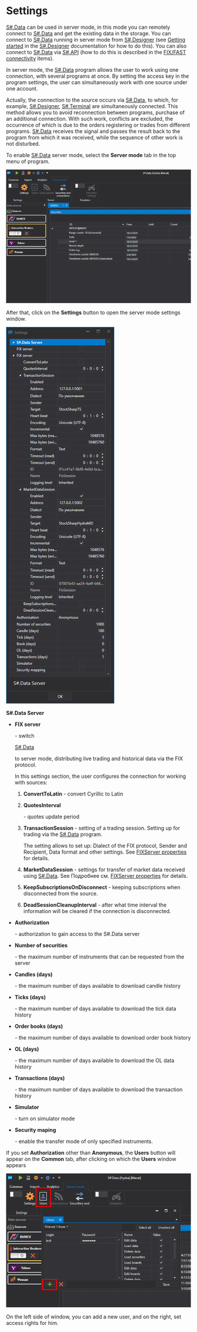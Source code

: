 # Settings

[S\#.Data](Hydra.md) can be used in server mode, in this mode you can remotely connect to [S\#.Data](Hydra.md) and get the existing data in the storage. You can connect to [S\#.Data](Hydra.md) running in server mode from [S\#.Designer](Designer.md) (see [Getting started](Designer_Creating_repository_of_historical_data.md) in the [S\#.Designer](Designer.md) documentation for how to do this). You can also connect to [S\#.Data](Hydra.md) via [S\#.API](StockSharpAbout.md) (how to do this is described in the [FIX\/FAST connectivity](hydraAPIConnect.md) items).

In server mode, the [S\#.Data](Hydra.md) program allows the user to work using one connection, with several programs at once. By setting the access key in the program settings, the user can simultaneously work with one source under one account.

Actually, the connection to the source occurs via [S\#.Data](Hydra.md), to which, for example, [S\#.Designer](Designer.md), [S\#.Terminal](Terminal.md) are simultaneously connected. This method allows you to avoid reconnection between programs, purchase of an additional connection. With such work, conflicts are excluded, the occurrence of which is due to the orders registering or trades from different programs. [S\#.Data](Hydra.md) receives the signal and passes the result back to the program from which it was received, while the sequence of other work is not disturbed. 

To enable [S\#.Data](Hydra.md) server mode, select the **Server mode** tab in the top menu of program.

![hydra server menu](../images/hydra_server_menu.png)

After that, click on the **Settings** button to open the server mode settings window.

![hydra server](../images/hydra_server.png)

**S\#.Data Server**

- **FIX server**

   \- switch 

  [S\#.Data](Hydra.md)

   to server mode, distributing live trading and historical data via the FIX protocol. 

  In this settings section, the user configures the connection for working with sources: 
  1. **ConvertToLatin** \- convert Cyrillic to Latin 
  2. **QuotesInterval**

      \- quotes update period 
  3. **TransactionSession** \- setting of a trading session. Setting up for trading via the [S\#.Data](Hydra.md) program. 

     The setting allows to set up: Dialect of the FIX protocol, Sender and Recipient, Data format and other settings. See [FIXServer properties](https://doc.stocksharp.ru/html/Properties_T_StockSharp_Fix_FixServer.htm) for details.
  4. **MarketDataSession** \- settings for transfer of market data received using [S\#.Data](Hydra.md). See Подробнее см. [FIXServer properties](https://doc.stocksharp.ru/html/Properties_T_StockSharp_Fix_FixServer.htm) for details. 
  5. **KeepSubscriptionsOnDisconnect** \- keeping subscriptions when disconnected from the source. 
  6. **DeadSessionCleanupInterval** \- after what time interval the information will be cleared if the connection is disconnected.
- **Authorization**

   \- authorization to gain access to the S\#.Data server 
- **Number of securities**

   \- the maximum number of instruments that can be requested from the server 
- **Candles (days)**

   \- the maximum number of days available to download candle history 
- **Ticks (days)**

   \- the maximum number of days available to download the tick data history 
- **Order books (days)**

   \- the maximum number of days available to download order book history 
- **OL (days)**

   \- the maximum number of days available to download the OL data history 
- **Transactions (days)**

   \- the maximum number of days available to download the transaction history 
- **Simulator**

   \- turn on simulator mode 
- **Security maping**

   \- enable the transfer mode of only specified instruments. 

If you set **Authorization** other than **Anonymous**, the **Users** button will appear on the **Common** tab, after clicking on which the **Users** window appears

![hydra users](../images/hydra_users.png)

On the left side of window, you can add a new user, and on the right, set access rights for him. 
